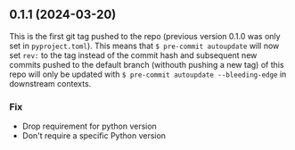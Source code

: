 ## 0.1.1 (2024-03-20)

This is the first git tag pushed to the repo (previous version 0.1.0 was only set in `pyproject.toml`). This means that `$ pre-commit autoupdate` will now set `rev:` to the tag instead of the commit hash and subsequent new commits pushed to the default branch (withouth pushing a new tag) of this repo will only be updated with `$ pre-commit autoupdate --bleeding-edge` in downstream contexts.

### Fix

- Drop requirement for python version
- Don't require a specific Python version

